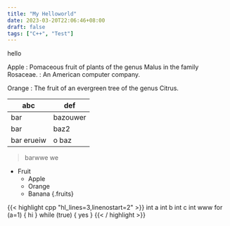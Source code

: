 ```yaml
---
title: "My Helloworld"
date: 2023-03-20T22:06:46+08:00
draft: false
tags: ["C++", "Test"]
---
```


hello 

Apple
:   Pomaceous fruit of plants of the genus Malus in 
    the family Rosaceae.
:   An American computer company.

Orange
:   The fruit of an evergreen tree of the genus Citrus.


| abc | def |
| --- | --- |
| bar | bazouwer  |
| bar | baz2  |
| bar erueiw| o baz |
> barwwe we 

* Fruit
  * Apple
  * Orange
  * Banana
  {.fruits}

{{< highlight cpp "hl_lines=3,linenostart=2" >}}
int a
int b
int c
int www
for (a=1) {
    hi
}
while (true) {
  yes
}
{{< / highlight >}}
